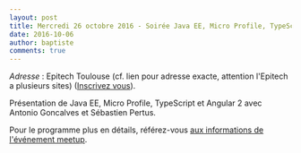 ```yaml
---
layout: post
title: Mercredi 26 octobre 2016 - Soirée Java EE, Micro Profile, TypeScript et Angular 2 
date: 2016-10-06
author: baptiste
comments: true
---
```


_Adresse_ : Epitech Toulouse (cf. lien pour adresse exacte, attention l'Epitech a plusieurs sites) ([Inscrivez vous](http://www.meetup.com/fr-FR/Toulouse-Java-User-Group/events/234761650/)).

Présentation de Java EE, Micro Profile, TypeScript et Angular 2 avec Antonio Goncalves et Sébastien Pertus.

Pour le programme plus en détails, référez-vous [aux informations de l'événement meetup](http://www.meetup.com/fr-FR/Toulouse-Java-User-Group/events/234761650/).
